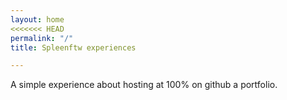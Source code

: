 ```yaml
---
layout: home
<<<<<<< HEAD
permalink: "/"
title: Spleenftw experiences

---
```


A simple experience about hosting at 100% on github a portfolio.

